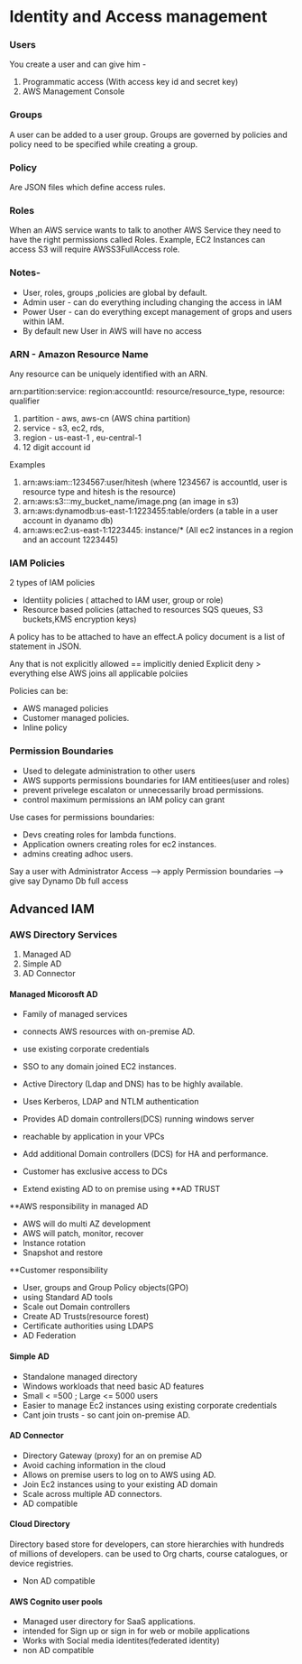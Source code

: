 # Identity and Access management

### Users
You create a user and can give him -
  1. Programmatic access (With access key id and secret key)
  2. AWS Management Console

### Groups
A user can be added to a user group. Groups are governed by policies and policy need to be specified while creating a group.

### Policy
Are JSON files which define access rules.

### Roles 
When an AWS service wants to talk to another AWS Service they need to have the right permissions called Roles.
Example, EC2 Instances can access S3 will require AWSS3FullAccess role.


### Notes-
- User, roles, groups ,policies are global by default.
- Admin user - can do everything including changing the access in IAM
- Power User - can do everything except management of grops and users within IAM.
- By default new User in AWS will have no access

### ARN - Amazon Resource Name


Any resource can be uniquely identified with an ARN.

arn:partition:service: region:accountId:   resource/resource_type, resource: qualifier
1. partition - aws, aws-cn (AWS china partition)
2. service - s3, ec2, rds, 
3. region - us-east-1 , eu-central-1 
4. 12 digit account id

Examples
1. arn:aws:iam::1234567:user/hitesh (where 1234567 is accountId, user is resource type and hitesh is the resource)
2. arn:aws:s3:::my_bucket_name/image.png (an image in s3)
3. arn:aws:dynamodb:us-east-1:1223455:table/orders (a table in a user account in dyanamo db)
4. arn:aws:ec2:us-east-1:1223445: instance/* (All ec2 instances in a region and an account 1223445)

### IAM Policies

2 types of IAM policies
- Identiity policies ( attached to IAM user, group or role)
- Resource based policies (attached to resources SQS queues, S3 buckets,KMS encryption keys)

A policy has to be attached to have an effect.A policy document is a list of statement in JSON.

Any that is not explicitly allowed == implicitly denied
Explicit deny > everything else 
AWS joins all applicable polciies

Policies can be:
- AWS managed policies 
- Customer managed policies.
- Inline policy

### Permission Boundaries

- Used to delegate administration to other users
- AWS supports permissions boundaries for IAM entitiees(user and roles)
- prevent privelege escalaton or unnecessarily broad permissions.
- control maximum permissions an IAM policy can grant

Use cases for permissions boundaries:
- Devs creating roles for lambda functions.
- Application owners creating roles for ec2 instances.
- admins creating adhoc users.

Say a user with Administrator Access --> apply Permission boundaries --> give say Dynamo Db full access


## Advanced IAM

### AWS Directory Services
1. Managed AD
2. Simple AD
3. AD Connector
#### Managed Micorosft AD
- Family of managed services
- connects AWS resources with on-premise AD.
- use existing corporate credentials
- SSO to any domain joined EC2 instances.

- Active Directory (Ldap and DNS) has to be highly available.
- Uses Kerberos, LDAP and NTLM authentication 
- Provides AD domain controllers(DCS) running windows server
- reachable by application in your VPCs
- Add additional Domain controllers (DCS) for HA and performance.
- Customer has exclusive access to DCs
- Extend existing AD to on premise  using **AD TRUST

**AWS responsibility in managed AD

- AWS will do multi AZ development
- AWS will patch, monitor, recover
- Instance rotation
- Snapshot and restore

**Customer responsibility

- User, groups and Group Policy objects(GPO)
- using Standard AD tools
- Scale out Domain controllers
- Create AD Trusts(resource forest)
- Certificate authorities using LDAPS
- AD Federation

#### Simple AD
- Standalone managed directory
- Windows workloads that need basic AD features
- Small < =500 ; Large <= 5000 users
- Easier to manage Ec2 instances using existing corporate credentials
- Cant join trusts - so cant join on-premise AD.

#### AD Connector

- Directory Gateway (proxy) for an on premise AD
- Avoid caching information in the cloud
- Allows on premise users to log on to AWS using AD.
- Join Ec2 instances using to your existing AD domain
- Scale across multiple AD connectors.
- AD compatible

#### Cloud Directory

Directory based store for developers, can store hierarchies with hundreds of millions of developers.
can be used to Org charts, course catalogues, or device registries.
- Non AD compatible

#### AWS Cognito user pools

- Managed user directory for SaaS applications.
- intended for Sign up or sign in for web or mobile applications
- Works with Social media identites(federated identity)
- non AD compatible












